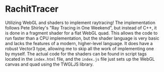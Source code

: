 # RachitTracer
Utilizing WebGL and shaders to implement raytracing! The implementation follows Pete Shirley's "Ray Tracing in One Weekend", but instead of C++, it is done in a fragment shader for a flat WebGL quad. This allows the code to run faster than a CPU implementation, but the shader language is very basic and lacks the features of a modern, higher-level language. It does have a robust Vector3 type, allowing me to skip all the work of implementing one by myself. The actual code for the shaders can be found in script tags located in the `index.html` file, and the `index.js` file just sets up the WebGL canvas and quad using the TWGLJS library.
